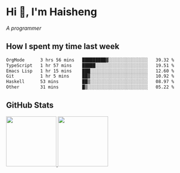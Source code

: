 
# Hi 👋, I'm Haisheng

*A programmer*

<!---
## What I'm reading

[Reading list](https://freizl.github.io/info/books.html)
-->

## How I spent my time last week

<!--START_SECTION:waka-->

```txt
OrgMode      3 hrs 56 mins   █████████▓░░░░░░░░░░░░░░░   39.32 %
TypeScript   1 hr 57 mins    █████░░░░░░░░░░░░░░░░░░░░   19.51 %
Emacs Lisp   1 hr 15 mins    ███░░░░░░░░░░░░░░░░░░░░░░   12.60 %
Git          1 hr 5 mins     ██▓░░░░░░░░░░░░░░░░░░░░░░   10.92 %
Haskell      53 mins         ██▒░░░░░░░░░░░░░░░░░░░░░░   08.97 %
Other        31 mins         █▒░░░░░░░░░░░░░░░░░░░░░░░   05.22 %
```

<!--END_SECTION:waka-->

## GitHub Stats

<a href="https://github.com/hw202207">
  <img height="137px" src="https://github-readme-stats.vercel.app/api?username=freizl&hide_title=false&hide_border=true&show_icons=true&include_all_commits=true&count_private=true&line_height=21&theme=" />
  <img height="137px" src="https://github-readme-stats.vercel.app/api/top-langs/?username=freizl&hide_title=true&hide_border=true&layout=compact&langs_count=6&theme=" />
</a>

